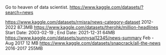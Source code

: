 Go to heaven of data scientist.
https://www.kaggle.com/datasets/?search=news

https://www.kaggle.com/datasets/rmisra/news-category-dataset
2012-2022
87.3MB
https://www.kaggle.com/datasets/therohk/million-headlines
Start Date: 2003-02-19 ; End Date: 2021-12-31
64MB
https://www.kaggle.com/datasets/sunnysai12345/news-summary
Feb - Aug 2017
12 MB
https://www.kaggle.com/datasets/snapcrack/all-the-news
2016-2017
255MB
